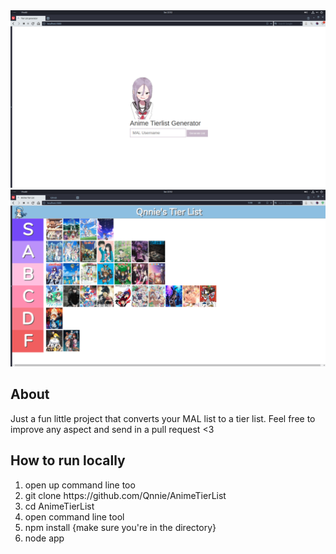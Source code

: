 <img src='public/images/HomePreview.png'>
<img src='public/images/ListPreview.png'>

About
------------------------------
Just a fun little project that converts your MAL list to a tier list. Feel free to improve any aspect and send in a pull
request <3


How to run locally
------------------------------
<ol>
  <li>open up command line too</li>
  <li>git clone https://github.com/Qnnie/AnimeTierList</li>
  <li>cd AnimeTierList</li>
  <li>open command line tool</li>
  <li>npm install {make sure you're in the directory}</li>
  <li>node app</li>
</ol>

